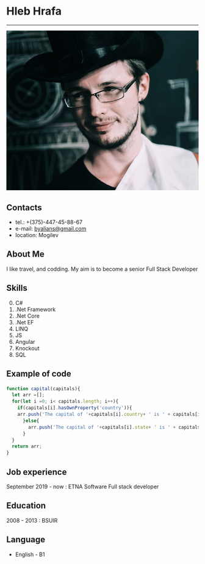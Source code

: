# Hleb Hrafa
---
![avatar](/avatar.jpg)

## Contacts
* tel.: +(375)-447-45-88-67
* e-mail: byalians@gmail.com
* location: Mogilev

## About Me
I like travel, and codding. My aim is to become a senior Full Stack Developer

## Skills
0.  C#
0. .Net Framework
0. .Net Core
0. .Net EF
0.  LINQ 
0.  JS
0.  Angular
0.  Knockout
0.  SQL

## Example of code
```JavaScript
function capital(capitals){
  let arr =[];
  for(let i =0; i< capitals.length; i++){
    if(capitals[i].hasOwnProperty('country')){
    arr.push('The capital of '+capitals[i].country+ ' is ' + capitals[i].capital)
      }else{
        arr.push('The capital of '+capitals[i].state+ ' is ' + capitals[i].capital)
      }
  }
  return arr;
}
```

## Job experience
  September 2019 - now : ETNA Software Full stack developer 
 
## Education
  2008 - 2013 : BSUIR
  
## Language
 * English - B1
 
